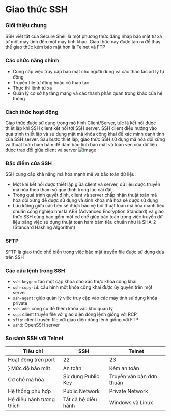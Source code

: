 # Giao thức SSH
### Giới thiệu chung
SSH viết tắt của Secure Shell là một phương thức đăng nhập bảo mật từ xa từ một máy tính đến một máy tính khác. Giao thức này được tạo ra để thay thế giao thức kém bảo mật hơn là Telnet và FTP

### Các chức năng chính
- Cung cấp việc truy cập bảo mật cho người dùng và các thao tac xử lý tự động
- Truyền file tự động hoặc có thao tác
- Thực thi lệnh từ xa
- Quản lý cơ sở hạ tầng mạng và các thành phần quan trọng khác của hệ thống

### Cách thức hoạt động
Giao thức được sử dụng trong mô hình Client/Server, tức là kết nối được thiết lập khi SSH client kết nối tới SSH server. SSH client điều hướng vào quá trình thiết lập và sử dụng mật mã khóa công khai để xác minh danh tính của SSH server. Sau bước thiết lập, giao thức SSH sử dụng mã hóa đối xứng và thuật toán hàm băm để dảm bảo tính bảo mật và toàn vẹn của dữ liệu được trao đổi giữa client và server
![image](https://www.ssh.com/hs-fs/hubfs/SSH_Client_Server.png?width=556&name=SSH_Client_Server.png)

### Đặc điểm của SSH
SSH cung cấp khả năng mã hóa mạnh mẽ và bảo toàn dữ liệu:
- Một khi kết nối được thiết lập giữa client và server, dữ liệu được truyền mã hóa theo tham số quy định trong lúc cài đặt
- Trong quá trình quyết định, client và server chấp nhận thuật toán mã hóa đối xứng để được sử dụng và sinh khóa mã hóa sẽ được sử dụng
- Lưu lượng  giữa các bên sẽ được bảo vệ bởi thuật toán mã hóa mạnh tiêu chuẩn công nghiệp như là AES (Advanced Encryption Standard) và giao thức SSH cũng bao gồm một cơ chế giúp bảo toàn trong việc truyền dữ liệu bằng việc sử dụng thuật toán hàm băm tiêu chuẩn như là SHA-2 (Standard Hashing Algorithm)

### SFTP
SFTP là giao thức phổ biến trong việc bảo mật truyền file được sử dụng dựa trên SSH

### Các câu lệnh trong SSH
- ```ssh-keygen```: tạo một cặp khóa cho xác thực khóa công khai
- ```ssh-copy-id```: cấu hình một khóa công khai được ủy quyền trên một server
- ```ssh-agent```: giúp quản lý việc truy cập vào các máy tính sử dụng khóa private
- ```ssh-add```: công cụ để thêm khóa vào kho quản lý
- ```scp```: client truyền file với giao diện dòng lệnh giống với RCP
- ```sftp```: client truyền file với giao diện dòng lệnh giống với FTP
- ```sshd```: OpenSSH server

### So sánh SSH với Telnet
| Tiêu chí | SSH | Telnet |
| - | - | - |
| Hoạt động trên port | 22 | 23 |
} Mức độ bảo mật | An toàn | Kém an toàn |
| Cơ chế mã hóa | Sử dụng Public Key | Truyền văn bản đơn thuần |
| Hệ thống phù hợp | Public Network | Private Network |
| Hệ điều hành tương thích | Tất cả hệ điều hành | Windows và Linux |